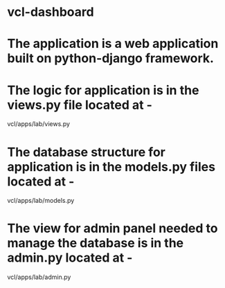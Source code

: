 # vcl-dashboard

# The application is a web application built on python-django framework. 

# The logic for application is in the views.py file located at - 
vcl/apps/lab/views.py

# The database structure for application is in the models.py files located at - 
vcl/apps/lab/models.py

# The view for admin panel needed to manage the database is in the admin.py located at - 
vcl/apps/lab/admin.py
